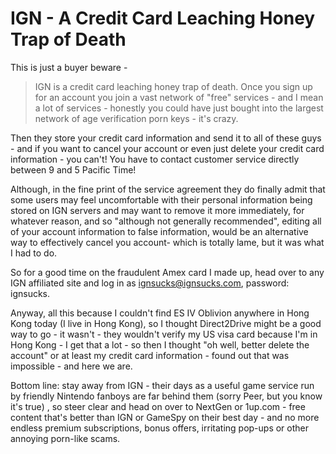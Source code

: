 IGN - A Credit Card Leaching Honey Trap of Death
=========================================

This is just a buyer beware -
 > IGN is a credit card leaching honey trap of death. 
Once you sign up for an account you join a vast network of "free" services - and I mean a lot of services - honestly you could have just bought into the largest network of age verification porn keys - it's crazy.

Then they store your credit card information and send it to all of these guys - and if you want to cancel your account or even just delete your credit card information - you can't! You have to contact customer service directly between 9 and 5 Pacific Time!

Although, in the fine print of the service agreement they do finally admit that some users may feel uncomfortable with their personal information being stored on IGN servers and may want to remove it more immediately, for whatever reason, and so "although not generally recommended", editing all of your account information to false information, would be an alternative way to effectively cancel you account- which is totally lame, but it was what I had to do.

So for a good time on the fraudulent Amex card I made up, head over to any IGN affiliated site and log in as ignsucks@ignsucks.com, password: ignsucks.

Anyway, all this because I couldn't find ES IV Oblivion anywhere in Hong Kong today (I live in Hong Kong), so I thought Direct2Drive might be a good way to go - it wasn't - they wouldn't verify my US visa card because I'm in Hong Kong - I get that a lot - so then I thought "oh well, better delete the account" or at least my credit card information - found out that was impossible - and here we are.

Bottom line: stay away from IGN - their days as a useful game service run by friendly Nintendo fanboys are far behind them (sorry Peer, but you know it's true) , so steer clear and head on over to NextGen or 1up.com - free content that's better than IGN or GameSpy on their best day - and no more endless premium subscriptions, bonus offers, irritating pop-ups or other annoying porn-like scams.

